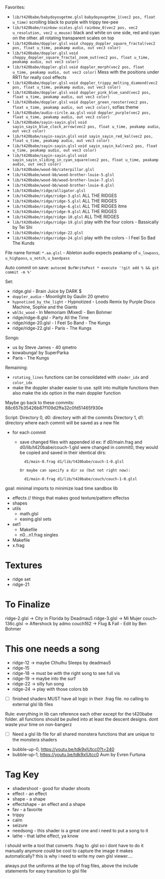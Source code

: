 Favorites:
 - `lib/t420babe/babydoyougetme.glsl` `babydoyougetme_1(vec2 pos, float u_time)` scrolling black to purple with trippy tee-pee
 - `lib/t420babe/rainbow-scales.glsl` `rainbow_0(vec2 pos, vec2 u_resolution, vec2 u_mouse)` black and white on one side, red and cyan on the other. all rotating transparent scales on top
- `lib/t420babe/doppler.glsl` `void choppy_doppler_square_fractal(vec2 pos, float u_time, peakamp audio, out vec3 color)`
- `lib/t420babe/doppler.glsl` `void choppy_doppler_square_fractal_zoom_out(vec2 pos, float u_time, peakamp audio, out vec3 color)`
- `lib/t420babe/doppler.glsl` `void doppler_morph(vec2 pos, float u_time, peakamp audio, out vec3 color)` Mess with the positions under RRTI for really cool effects
- `lib/t420babe/doppler.glsl` `void doppler_trippy_melting_diamond(vec2 pos, float u_time, peakamp audio, out vec3 color)`
- `lib/t420babe/doppler.glsl` `void doppler_pink_blue_sand(vec2 pos, float u_time, peakamp audio, out vec3 color)`
- `lib/t420babe/doppler.glsl` `void doppler_green_rooster(vec2 pos, float u_time, peakamp audio, out vec3 color)`, sofias theme
- `lib/t420babe/audio-circle.aa.glsl` `void doppler_purple(vec2 pos, float u_time, peakamp audio, out vec3 color)`
- `lib/t420babe/sayin-sayin.glsl` `void sayin_sayin_blue_clock_arrow(vec2 pos, float u_time, peakamp audio, out vec3 color)`
- `lib/t420babe/sayin-sayin.glsl` `void sayin_sayin_red_kal(vec2 pos, float u_time, peakamp audio, out vec3 color)`
- `lib/t420babe/sayin-sayin.glsl` `void sayin_sayin_kal(vec2 pos, float u_time, peakamp audio, out vec3 color)`
- `lib/t420babe/sayin-sayin.glsl` `void sayin_sayin_sliding_in_cyan_square(vec2 pos, float u_time, peakamp audio, out vec3 color)`
- `lib/t420babe/wood-bb/caterpillar.glsl`
- `lib/t420babe/wood-bb/wood-brother-louie-5.glsl`
- `lib/t420babe/wood-bb/wood-brother-louie-7.glsl`
- `lib/t420babe/wood-bb/wood-brother-louie-8.glsl`
- `lib/t420babe/ridge/alligator.glsl`
- `lib/t420babe/ridge/ridge-3.glsl` ALL THE RIDGES
- `lib/t420babe/ridge/ridge-5.glsl` ALL THE RIDGES
- `lib/t420babe/ridge/ridge-6.glsl` ALL THE RIDGES itme
- `lib/t420babe/ridge/ridge-9.glsl` ALL THE RIDGES
- `lib/t420babe/ridge/ridge-10.glsl` ALL THE RIDGES
- `lib/t420babe/ridge/ridge-19.glsl` play with the four colors - Bassically by Tei Shi
- `lib/t420babe/ridge/ridge-22.glsl` 
- `lib/t420babe/ridge/ridge-24.glsl`  play with the colors - I Feel So Bad The Kunds

File name format:
`*.aa.glsl` - Ableton audio expects peakamp of `u_lowpass`, `u_highpass`, `u_notch`, `u_bandpass`

Auto commit on save:
`autocmd BufWritePost * execute '!git add % && git commit -m %'`


Set:
- ridge.glsl - Brain Juice by DARK $
- `doppler_audio` - Moonlight by Gaulin 20 qmetro
- `hypnotized_by_the_light` - Hypnotized - Loods Remix by Purple Disco Machine, Sophie and the Giants
- `wbl5c_wood` - In Memoriam (Mixed) - Ben Bohmer
- ridge/ridge-8.glsl - Party All the Time 
- ridge/ridge-20.glsl - I Feel So Band - The Kungs
- ridge/ridge-22.glsl - Paris - The Kungs


Songs:
- us by Steve James - 40 qmetro
- kowabunga! by SuperParka
- Paris - The Kungs


Remaining:
- `rotating_lines` functions can be consolidated with `shader_idx` and `color_idx`
- make the doppler shader easier to use. split into multiple functions then also make the idx option in the main doppler function



Maybe go back to these commits:
88c657b35426b87f109d2ffa32c0fd51465f930e









Script:
Directory 0, d0: directory with all the commits
Directory 1, d1: directory where each commit will be saved as a new file

- for each commit
  - save changed files with appended id
    ex: if d0/main.frag and d0/lib/t420babe/couch-1.glsl were changed in commit0,
        they would be copied and saved in their identical dirs:

          d1/main-0.frag d1/lib/t420babe/couch-1-0.glsl

        Or maybe can specify a dir so (but not right now):

          d1/main-0.frag d1/lib/t420babe/couch/couch-1-0.glsl


goal: minimal imports to minimize load time 
sandbox
lib
  - effects   // things that makes good texture/pattern effectss
  - shapes
  - utils
    - math.glsl
    - easing.glsl
sets
  - set1
    - Makefile
    - n0...n1.frag
singles
  - Makefile
  - x.frag



# Textures
- ridge set
- ridge-21


# To Finalize
ridge-2.glsl -> City in Florida by Deadmau5
ridge-3.glsl -> Mi Mujer
couch-136c.glsl -> Aftershock by admo
couch162 -> Flug & Fall - Edit by Ben Bohmer

# This one needs a song
- ridge-12 -> maybe Cthulhu Sleeps by deadmau5
- ridge-15
- ridge-18 -> must be with the right song to see full vis
- ridge-19 -> maybe into the surf
- ridge-22 -> silly fun song
- ridge-24 -> play with those colors bb


- [ ] finished shaders MUST have all logic in their .frag file. no calling to external glsl lib files


Rule: everything in lib can reference each other except for the t420babe folder. all functions should be pulled into at least the descent designs. dont waste your time on non-bangerz
- [ ] Need a glsl lib file for all shared monstera functions that are unique to the monstera shaders


- bubble-up-0, https://youtu.be/tdk9xlUtcc0?t=240
- bubble-up-1, https://youtu.be/tdk9xlUtcc0 Aum by Evren Furtuna

# Tag Key
- shadershoot - good for shader shoots
- effect - an effect
- shape - a shape
- effectshape - an effect and a shape
- fav - a favorite
- trippy
- calm
- seizure
- needsong - this shader is a great one and i need to put a song to it
- lathe - that lathe effect, ya know


i should write a tool that converts .frag to .glsl so i dont have to do it manually anymore
could be cool to capture the image it makes automatically?
this is why i need to write my own glsl viewer....

always put the uniforms at the top of frag files, above the include statements for easy transition to glsl file
